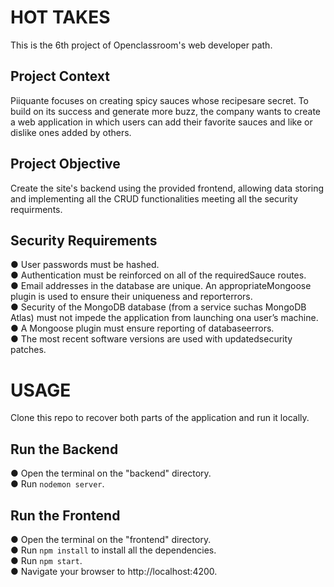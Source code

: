 # HOT TAKES

This is the 6th project of Openclassroom's web developer path.

## Project Context

Piiquante focuses on creating spicy sauces whose recipesare secret. To build on its success and generate more buzz, the company wants to create a web application in which users can add their favorite sauces and like or dislike ones added by others.

## Project Objective

Create the site's backend using the provided frontend, allowing data storing and implementing all the CRUD functionalities meeting all the security requirments.

## Security Requirements

● User passwords must be hashed. </br>
● Authentication must be reinforced on all of the requiredSauce routes.  </br>
● Email addresses in the database are unique. An appropriateMongoose plugin is used to ensure their uniqueness and reporterrors.  </br>
● Security of the MongoDB database (from a service suchas MongoDB Atlas) must not impede the application from launching ona user’s machine.  </br>
● A Mongoose plugin must ensure reporting of databaseerrors.  </br>
● The most recent software versions are used with updatedsecurity patches. </br>

# USAGE

Clone this repo to recover both parts of the application and run it locally.

## Run the Backend

● Open the terminal on the "backend" directory. </br>
● Run `nodemon server`. </br>

## Run the Frontend

● Open the terminal on the  "frontend" directory. </br>
● Run `npm install` to install all the dependencies. </br>
● Run `npm start`. </br>
● Navigate your browser to http://localhost:4200. </br>







